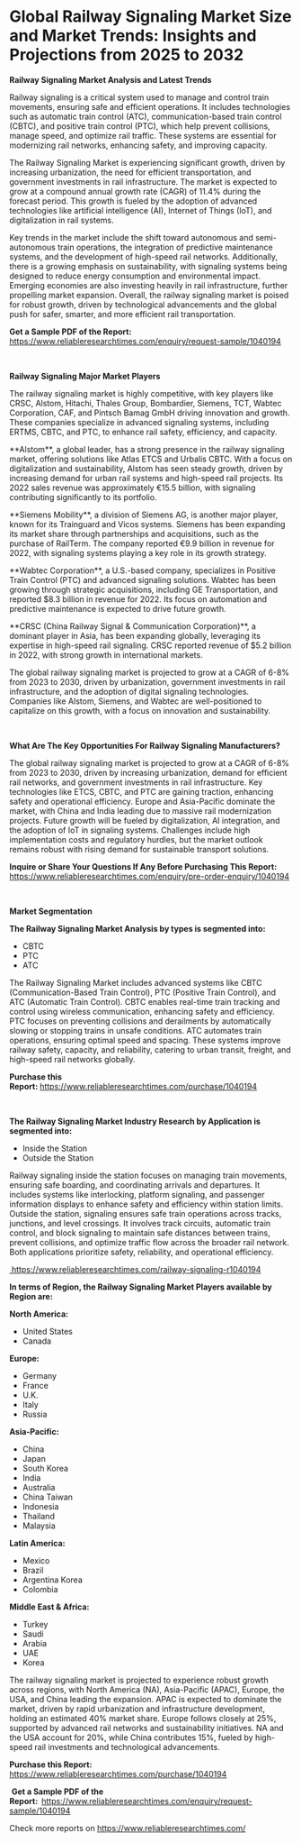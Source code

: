 <p><h1>Global Railway Signaling Market Size and Market Trends: Insights and Projections from 2025 to 2032</h1></p><p><strong>Railway Signaling Market Analysis and Latest Trends</strong></p>
<p><p>Railway signaling is a critical system used to manage and control train movements, ensuring safe and efficient operations. It includes technologies such as automatic train control (ATC), communication-based train control (CBTC), and positive train control (PTC), which help prevent collisions, manage speed, and optimize rail traffic. These systems are essential for modernizing rail networks, enhancing safety, and improving capacity.</p><p>The Railway Signaling Market is experiencing significant growth, driven by increasing urbanization, the need for efficient transportation, and government investments in rail infrastructure. The market is expected to grow at a compound annual growth rate (CAGR) of 11.4% during the forecast period. This growth is fueled by the adoption of advanced technologies like artificial intelligence (AI), Internet of Things (IoT), and digitalization in rail systems.</p><p>Key trends in the market include the shift toward autonomous and semi-autonomous train operations, the integration of predictive maintenance systems, and the development of high-speed rail networks. Additionally, there is a growing emphasis on sustainability, with signaling systems being designed to reduce energy consumption and environmental impact. Emerging economies are also investing heavily in rail infrastructure, further propelling market expansion. Overall, the railway signaling market is poised for robust growth, driven by technological advancements and the global push for safer, smarter, and more efficient rail transportation.</p></p>
<p><strong>Get a Sample PDF of the Report:&nbsp;</strong> <a href="https://www.reliableresearchtimes.com/enquiry/request-sample/1040194?utm_campaign=1933&utm_medium=2&utm_source=Github&utm_content=ia&utm_term=23012025&utm_id=railway-signaling">https://www.reliableresearchtimes.com/enquiry/request-sample/1040194</a></p>
<p>&nbsp;</p>
<p><strong>Railway Signaling Major Market Players</strong></p>
<p><p>The railway signaling market is highly competitive, with key players like CRSC, Alstom, Hitachi, Thales Group, Bombardier, Siemens, TCT, Wabtec Corporation, CAF, and Pintsch Bamag GmbH driving innovation and growth. These companies specialize in advanced signaling systems, including ERTMS, CBTC, and PTC, to enhance rail safety, efficiency, and capacity.</p><p>**Alstom**, a global leader, has a strong presence in the railway signaling market, offering solutions like Atlas ETCS and Urbalis CBTC. With a focus on digitalization and sustainability, Alstom has seen steady growth, driven by increasing demand for urban rail systems and high-speed rail projects. Its 2022 sales revenue was approximately €15.5 billion, with signaling contributing significantly to its portfolio.</p><p>**Siemens Mobility**, a division of Siemens AG, is another major player, known for its Trainguard and Vicos systems. Siemens has been expanding its market share through partnerships and acquisitions, such as the purchase of RailTerm. The company reported €9.9 billion in revenue for 2022, with signaling systems playing a key role in its growth strategy.</p><p>**Wabtec Corporation**, a U.S.-based company, specializes in Positive Train Control (PTC) and advanced signaling solutions. Wabtec has been growing through strategic acquisitions, including GE Transportation, and reported $8.3 billion in revenue for 2022. Its focus on automation and predictive maintenance is expected to drive future growth.</p><p>**CRSC (China Railway Signal & Communication Corporation)**, a dominant player in Asia, has been expanding globally, leveraging its expertise in high-speed rail signaling. CRSC reported revenue of $5.2 billion in 2022, with strong growth in international markets.</p><p>The global railway signaling market is projected to grow at a CAGR of 6-8% from 2023 to 2030, driven by urbanization, government investments in rail infrastructure, and the adoption of digital signaling technologies. Companies like Alstom, Siemens, and Wabtec are well-positioned to capitalize on this growth, with a focus on innovation and sustainability.</p></p>
<p>&nbsp;</p>
<p><strong>What Are The Key Opportunities For Railway Signaling Manufacturers?</strong></p>
<p><p>The global railway signaling market is projected to grow at a CAGR of 6-8% from 2023 to 2030, driven by increasing urbanization, demand for efficient rail networks, and government investments in rail infrastructure. Key technologies like ETCS, CBTC, and PTC are gaining traction, enhancing safety and operational efficiency. Europe and Asia-Pacific dominate the market, with China and India leading due to massive rail modernization projects. Future growth will be fueled by digitalization, AI integration, and the adoption of IoT in signaling systems. Challenges include high implementation costs and regulatory hurdles, but the market outlook remains robust with rising demand for sustainable transport solutions.</p></p>
<p><strong>Inquire or Share Your Questions If Any Before Purchasing This Report:</strong> <a href="https://www.reliableresearchtimes.com/enquiry/pre-order-enquiry/1040194?utm_campaign=1933&utm_medium=2&utm_source=Github&utm_content=ia&utm_term=23012025&utm_id=railway-signaling">https://www.reliableresearchtimes.com/enquiry/pre-order-enquiry/1040194</a></p>
<p>&nbsp;</p>
<p><strong>Market Segmentation</strong></p>
<p><strong>The Railway Signaling Market Analysis by types is segmented into:</strong></p>
<p><ul><li>CBTC</li><li>PTC</li><li>ATC</li></ul></p>
<p><p>The Railway Signaling Market includes advanced systems like CBTC (Communication-Based Train Control), PTC (Positive Train Control), and ATC (Automatic Train Control). CBTC enables real-time train tracking and control using wireless communication, enhancing safety and efficiency. PTC focuses on preventing collisions and derailments by automatically slowing or stopping trains in unsafe conditions. ATC automates train operations, ensuring optimal speed and spacing. These systems improve railway safety, capacity, and reliability, catering to urban transit, freight, and high-speed rail networks globally.</p></p>
<p><strong>Purchase this Report:&nbsp;</strong><a href="https://www.reliableresearchtimes.com/purchase/1040194?utm_campaign=1933&utm_medium=2&utm_source=Github&utm_content=ia&utm_term=23012025&utm_id=railway-signaling">https://www.reliableresearchtimes.com/purchase/1040194</a></p>
<p>&nbsp;</p>
<p><strong>The Railway Signaling Market Industry Research by Application is segmented into:</strong></p>
<p><ul><li>Inside the Station</li><li>Outside the Station</li></ul></p>
<p><p>Railway signaling inside the station focuses on managing train movements, ensuring safe boarding, and coordinating arrivals and departures. It includes systems like interlocking, platform signaling, and passenger information displays to enhance safety and efficiency within station limits. Outside the station, signaling ensures safe train operations across tracks, junctions, and level crossings. It involves track circuits, automatic train control, and block signaling to maintain safe distances between trains, prevent collisions, and optimize traffic flow across the broader rail network. Both applications prioritize safety, reliability, and operational efficiency.</p></p>
<p><a href="https://www.reliableresearchtimes.com/railway-signaling-r1040194?utm_campaign=1933&utm_medium=2&utm_source=Github&utm_content=ia&utm_term=23012025&utm_id=railway-signaling">&nbsp;https://www.reliableresearchtimes.com/railway-signaling-r1040194</a></p>
<p><strong>In terms of Region, the Railway Signaling Market Players available by Region are:</strong></p>
<p>
    <p> <strong> North America: </strong>
        <ul>
            <li>United States</li>
            <li>Canada</li>
        </ul>
        </p> 
    <p> <strong> Europe: </strong>
        <ul>
            <li>Germany</li>
            <li>France</li>
            <li>U.K.</li>
            <li>Italy</li>
            <li>Russia</li>
        </ul>
        </p> 
    <p> <strong> Asia-Pacific: </strong>
        <ul>
            <li>China</li>
            <li>Japan</li>
            <li>South Korea</li>
            <li>India</li>
            <li>Australia</li>
            <li>China Taiwan</li>
            <li>Indonesia</li>
            <li>Thailand</li>
            <li>Malaysia</li>
        </ul>
        </p> 
    <p> <strong> Latin America: </strong>
        <ul>
            <li>Mexico</li>
            <li>Brazil</li>
            <li>Argentina Korea</li>
            <li>Colombia</li>
        </ul>
        </p> 
    <p> <strong> Middle East & Africa: </strong>
        <ul>
            <li>Turkey</li>
            <li>Saudi</li>
            <li>Arabia</li>
            <li>UAE</li>
            <li>Korea</li>
        </ul>
    </p>
    </p>
<p><p>The railway signaling market is projected to experience robust growth across regions, with North America (NA), Asia-Pacific (APAC), Europe, the USA, and China leading the expansion. APAC is expected to dominate the market, driven by rapid urbanization and infrastructure development, holding an estimated 40% market share. Europe follows closely at 25%, supported by advanced rail networks and sustainability initiatives. NA and the USA account for 20%, while China contributes 15%, fueled by high-speed rail investments and technological advancements.</p></p>
<p><strong>Purchase this Report: </strong><a href="https://www.reliableresearchtimes.com/purchase/1040194?utm_campaign=1933&utm_medium=2&utm_source=Github&utm_content=ia&utm_term=23012025&utm_id=railway-signaling">https://www.reliableresearchtimes.com/purchase/1040194</a></p>
<p>&nbsp;<strong>Get a Sample PDF of the Report:&nbsp;&nbsp;</strong><a href="https://www.reliableresearchtimes.com/enquiry/request-sample/1040194?utm_campaign=1933&utm_medium=2&utm_source=Github&utm_content=ia&utm_term=23012025&utm_id=railway-signaling">https://www.reliableresearchtimes.com/enquiry/request-sample/1040194</a></p>
<p><strong></strong></p>
<p>Check more reports on <a href="https://www.reliableresearchtimes.com/?utm_campaign=1933&utm_medium=2&utm_source=Github&utm_content=ia&utm_term=23012025&utm_id=railway-signaling">https://www.reliableresearchtimes.com/</a></p>